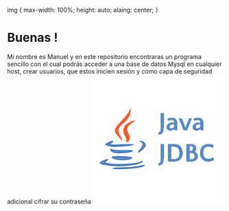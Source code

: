 img {
  max-width: 100%;
  height: auto;
  alaing: center;
}

# Buenas !

Mi nombre es Manuel y en este repositorio encontraras un programa sencillo con el cual podrás acceder a una base de datos Mysql en cualquier host, crear usuarios, que estos inicien sesión y como capa de seguridad adicional cifrar su contraseña
<img src="/javajdbc.png"/>
